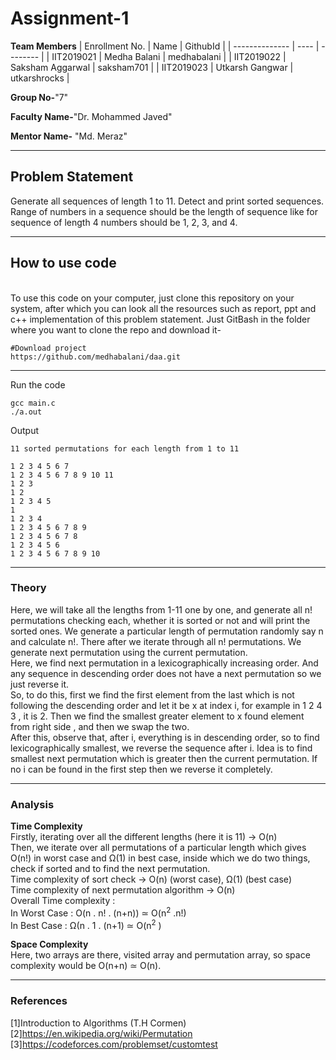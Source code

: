# Assignment-1

**Team Members**
|   Enrollment No.  |   Name   | GithubId |
|   --------------  |   ----   | -------- |
|    IIT2019021  |   Medha Balani | medhabalani |
|    IIT2019022  |   Saksham Aggarwal | saksham701 | 
|    IIT2019023  |   Utkarsh Gangwar | utkarshrocks  |

**Group No-**"7"

**Faculty Name-**"Dr. Mohammed Javed"

**Mentor Name-** "Md. Meraz"

---
## Problem Statement
Generate all sequences of length 1 to 11. Detect and print sorted sequences. Range of numbers in a sequence should be the length of sequence like for sequence of length 4 numbers should be 1, 2, 3, and 4. 

---
## How to use code
<br> To use this code on your computer, just clone this repository on your system, after which you can look all the resources such as report, ppt and c++ implementation of this problem statement. Just GitBash in the folder where you want to clone the repo and download it-
```
#Download project
https://github.com/medhabalani/daa.git

```

---

Run the code
```
gcc main.c
./a.out
```
Output

```
11 sorted permutations for each length from 1 to 11

1 2 3 4 5 6 7 
1 2 3 4 5 6 7 8 9 10 11 
1 2 3 
1 2 
1 2 3 4 5 
1 
1 2 3 4 
1 2 3 4 5 6 7 8 9 
1 2 3 4 5 6 7 8 
1 2 3 4 5 6 
1 2 3 4 5 6 7 8 9 10 

```
---




### Theory
Here, we will take all the lengths from 1-11 one by one, and generate all n! permutations checking each, whether it is sorted or not and will print the sorted ones. We generate a particular length of permutation randomly say n and calculate n!. There after we iterate through all n! permutations. We generate next permutation using the current permutation.<br>
Here, we find next permutation in a lexicographically increasing order. And any sequence in descending order does not have a next permutation so we just reverse it.<br>
So, to do this, first we find the first element from the last which is not following the descending order and let it be x at index i, for example in 1 2 4 3 , it is 2. Then we find the smallest greater element to x found element from right side , and then we swap the two.<br>
After this, observe that, after i, everything is in descending order, so to find lexicographically smallest, we reverse the sequence after i. 
Idea is to find smallest next permutation which is greater then the current permutation.
If no i can be found in the first step then we reverse it completely.



---

### Analysis

**Time Complexity**
<br>
Firstly, iterating over all the different lengths (here it is 11) -> O(n)<br>
Then, we iterate over all permutations of a particular length which gives O(n!) in worst case and Ω(1) in best case, inside which we do two things, check if sorted and to find the next permutation.<br>
Time complexity of sort check -> O(n) (worst case), Ω(1) (best case)<br>
Time complexity of next permutation algorithm -> O(n)<br>
Overall Time complexity :   
In Worst Case : O(n . n! . (n+n)) ≃ O(n<sup>2</sup> .n!)
<br>In Best Case : Ω(n . 1 . (n+1) ≃ O(n<sup>2</sup> )


**Space Complexity**
<br>Here, two arrays are there, visited array and permutation array, so space complexity would be O(n+n) ≃ O(n).


---

### References

[1]Introduction to Algorithms (T.H Cormen)<br>
[2]https://en.wikipedia.org/wiki/Permutation<br>
[3]https://codeforces.com/problemset/customtest
